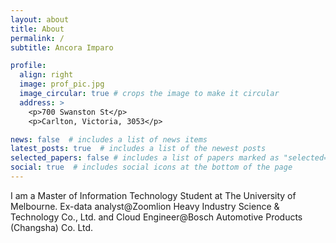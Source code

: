 ```yaml
---
layout: about
title: About
permalink: /
subtitle: Ancora Imparo

profile:
  align: right
  image: prof_pic.jpg
  image_circular: true # crops the image to make it circular
  address: >
    <p>700 Swanston St</p>
    <p>Carlton, Victoria, 3053</p>

news: false  # includes a list of news items
latest_posts: true  # includes a list of the newest posts
selected_papers: false # includes a list of papers marked as "selected={true}"
social: true  # includes social icons at the bottom of the page
---
```


I am a Master of Information Technology Student at The University of Melbourne.
Ex-data analyst@Zoomlion Heavy Industry Science & Technology Co., Ltd. and Cloud Engineer@Bosch Automotive Products (Changsha) Co. Ltd.

